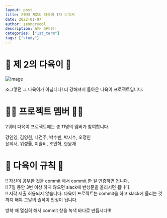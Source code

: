 ```yaml
---
layout: post
title: 2쿼터 제2의 다육이 1차 보고서
date: 2022-01-07
author: seongryool
description: 모두 화이팅!
categories: ["1st_term"]
tags: ["study"]
---
```


# 🌵 제 2의 다육이 🌵

![image](https://user-images.githubusercontent.com/66999675/148420774-fec7fa5c-5332-448e-9b09-5805254fa543.png)

조그맣던 그 다육이가 아닙니다!
더 강해져서 돌아온 다육이 프로젝트입니다.

# 👩‍💻 프로젝트 멤버 👨‍💻

2쿼터 다육이 프로젝트에는 총 11명의 멤버가 참여합니다.

강인영, 김영현, 나건주, 박수빈, 박지수, 오정인  
윤희서, 위성률, 이슬비, 조인혁, 한윤재

# 📝 다육이 규칙 📝  


‼ 자신이 공부한 것을 commit 해서 commit 한 걸 인증하면 됩니다.   
‼ 7일 동안 3번 이상 하지 않으면 slack에 반성문을 올리시면 됩니다.     
‼ 지각 제출 허용되지 않습니다. 다육이 프로젝트는 commit을 하고 slack에 올리는 것까지 해야 그날의 출석이 인정이 됩니다.  

방학 때 열심히 해서 commit 창을 녹색 바다로 만듭시다!!!
